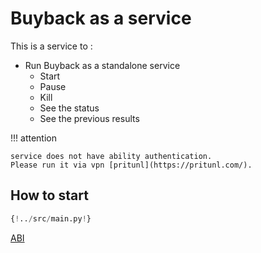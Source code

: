 # Buyback as a service
This is a service to :

- Run Buyback as a standalone service  
  - Start
  - Pause
  - Kill 
  - See the status
  - See the previous results 


!!! attention

    service does not have ability authentication.
    Please run it via vpn [pritunl](https://pritunl.com/).

## How to start

```Python 
{!../src/main.py!}
```
[ABI](../src/ABI.py)
